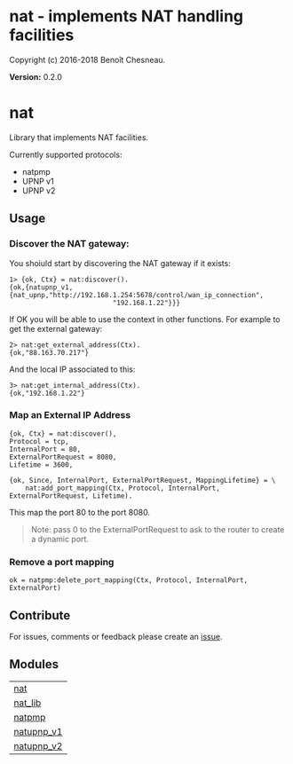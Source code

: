 

# nat -  implements NAT handling facilities #

Copyright (c) 2016-2018 Benoît Chesneau.

__Version:__ 0.2.0

# nat

Library that implements NAT facilities.

Currently supported protocols:
- natpmp
- UPNP v1
- UPNP v2

## Usage

### Discover the NAT gateway:

You shoiuld start by discovering the NAT gateway if it exists:

```
1> {ok, Ctx} = nat:discover().
{ok,{natupnp_v1,{nat_upnp,"http://192.168.1.254:5678/control/wan_ip_connection",
                          "192.168.1.22"}}}
```

If OK you will be able to use the context in other functions. For example to get 
the external gateway:

```
2> nat:get_external_address(Ctx).
{ok,"88.163.70.217"}
```

And the local IP associated to this:

```
3> nat:get_internal_address(Ctx).
{ok,"192.168.1.22"}
```

### Map an External IP Address

```
{ok, Ctx} = nat:discover(),
Protocol = tcp,
InternalPort = 80,
ExternalPortRequest = 8080,
Lifetime = 3600,

{ok, Since, InternalPort, ExternalPortRequest, MappingLifetime} = \
    nat:add_port_mapping(Ctx, Protocol, InternalPort, ExternalPortRequest, Lifetime).
```

This map the port 80 to the port 8080.

> Note: pass 0 to the ExternalPortRequest to ask to the router to create a dynamic port.

### Remove a port mapping

```
ok = natpmp:delete_port_mapping(Ctx, Protocol, InternalPort, ExternalPort)
```

## Contribute

For issues, comments or feedback please create an [issue](https://github.com/benoitc/erlang-nat/issues).


## Modules ##


<table width="100%" border="0" summary="list of modules">
<tr><td><a href="http://github.com/benoitc/erlang-nat/blob/master/doc/nat.md" class="module">nat</a></td></tr>
<tr><td><a href="http://github.com/benoitc/erlang-nat/blob/master/doc/nat_lib.md" class="module">nat_lib</a></td></tr>
<tr><td><a href="http://github.com/benoitc/erlang-nat/blob/master/doc/natpmp.md" class="module">natpmp</a></td></tr>
<tr><td><a href="http://github.com/benoitc/erlang-nat/blob/master/doc/natupnp_v1.md" class="module">natupnp_v1</a></td></tr>
<tr><td><a href="http://github.com/benoitc/erlang-nat/blob/master/doc/natupnp_v2.md" class="module">natupnp_v2</a></td></tr></table>


